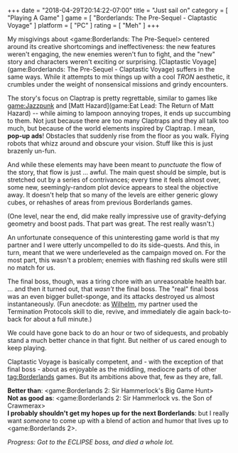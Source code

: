 +++
date = "2018-04-29T20:14:22-07:00"
title = "Just sail on"
category = [ "Playing A Game" ]
game = [ "Borderlands: The Pre-Sequel - Claptastic Voyage" ]
platform = [ "PC" ]
rating = [ "Meh" ]
+++

My misgivings about <game:Borderlands: The Pre-Sequel> centered around its creative shortcomings and ineffectiveness: the new features weren't engaging, the new enemies weren't fun to fight, and the "new" story and characters weren't exciting or surprising.  [Claptastic Voyage](game:Borderlands: The Pre-Sequel - Claptastic Voyage) suffers in the same ways.  While it attempts to mix things up with a cool <i>TRON</i> aesthetic, it crumbles under the weight of nonsensical missions and grindy encounters.

The story's focus on Claptrap is pretty regrettable, similar to games like <game:Jazzpunk> and [Matt Hazard](game:Eat Lead: The Return of Matt Hazard) -- while aiming to lampoon annoying tropes, it ends up succumbing to them.  Not just because there are too many Claptraps and they all talk too much, but because of the world elements inspired by Claptrap.  I mean, <b>pop-up ads</b>!  Obstacles that suddenly rise from the floor as you walk.  Flying robots that whizz around and obscure your vision.  Stuff like this is just brazenly un-fun.

And while these elements may have been meant to <i>punctuate</i> the flow of the story, that flow is just ... awful.  The main quest should be simple, but is stretched out by a series of contrivances; every time it feels almost over, some new, seemingly-random plot device appears to steal the objective away.  It doesn't help that so many of the levels are either generic glowy cubes, or rehashes of areas from previous Borderlands games.

(One level, near the end, did make really impressive use of gravity-defying geometry and boost pads.  That part was great.  The rest really wasn't.)

An unfortunate consequence of this uninteresting game world is that my partner and I were utterly uncompelled to do its side-quests.  And this, in turn, meant that we were underleveled as the campaign moved on.  For the most part, this wasn't a problem; enemies with flashing red skulls were still no match for us.

The final boss, though, was a tiring chore with an unreasonable health bar.  ... and then it turned out, that <i>wasn't</i> the final boss.  The "real" final boss was an even bigger bullet-sponge, and its attacks destroyed us almost instantaneously.  (Fun anecdote: as <a href="http://borderlands.wikia.com/wiki/Wilhelm">Wilhelm</a>, my partner used the Termination Protocols skill to die, revive, and immediately die again back-to-back for about a full minute.)

We could have gone back to do an hour or two of sidequests, and probably stand a much better chance in that fight.  But neither of us cared enough to keep playing.

Claptastic Voyage is basically competent, and - with the exception of that final boss - about as enjoyable as the middling, mediocre parts of other <tag:Borderlands> games.  But its ambitions above that, few as they are, fall.

<b>Better than</b>: <game:Borderlands 2: Sir Hammerlock's Big Game Hunt>  
<b>Not as good as</b>: <game:Borderlands 2: Sir Hammerlock vs. the Son of Crawmerax>  
<b>I probably shouldn't get my hopes up for the next Borderlands</b>: but I really want <i>someone</i> to come up with a blend of action and humor that lives up to <game:Borderlands 2>.

<i>Progress: Got to the ECLIPSE boss, and died a whole lot.</i>
